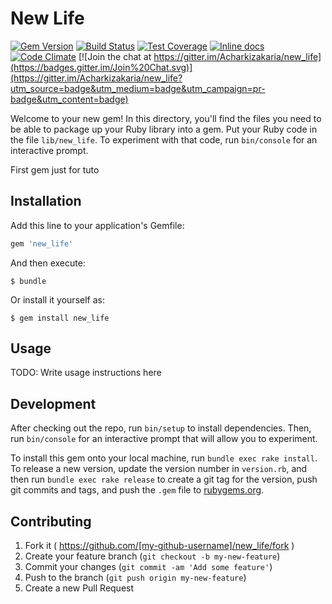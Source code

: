 # New Life

[![Gem Version](https://badge.fury.io/rb/new_life.svg)](http://badge.fury.io/rb/new_life)
[![Build Status](https://travis-ci.org/Acharkizakaria/new_life.svg?branch=master)](https://travis-ci.org/Acharkizakaria/new_life)
[![Test Coverage](https://codeclimate.com/github/Acharkizakaria/new_life/badges/coverage.svg)](https://codeclimate.com/github/Acharkizakaria/new_life)
[![Inline docs](http://inch-ci.org/github/Acharkizakaria/new_life.svg?branch=master)](http://inch-ci.org/github/Acharkizakaria/new_life)
[![Code Climate](https://codeclimate.com/github/Acharkizakaria/new_life/badges/gpa.svg)](https://codeclimate.com/github/Acharkizakaria/new_life)
[![Join the chat at https://gitter.im/Acharkizakaria/new_life](https://badges.gitter.im/Join%20Chat.svg)](https://gitter.im/Acharkizakaria/new_life?utm_source=badge&utm_medium=badge&utm_campaign=pr-badge&utm_content=badge)


Welcome to your new gem! In this directory, you'll find the files you need to be able to package up your Ruby library into a gem. Put your Ruby code in the file `lib/new_life`. To experiment with that code, run `bin/console` for an interactive prompt.

First gem just for tuto

## Installation

Add this line to your application's Gemfile:

```ruby
gem 'new_life'
```

And then execute:

    $ bundle

Or install it yourself as:

    $ gem install new_life

## Usage

TODO: Write usage instructions here

## Development

After checking out the repo, run `bin/setup` to install dependencies. Then, run `bin/console` for an interactive prompt that will allow you to experiment. 

To install this gem onto your local machine, run `bundle exec rake install`. To release a new version, update the version number in `version.rb`, and then run `bundle exec rake release` to create a git tag for the version, push git commits and tags, and push the `.gem` file to [rubygems.org](https://rubygems.org).

## Contributing

1. Fork it ( https://github.com/[my-github-username]/new_life/fork )
2. Create your feature branch (`git checkout -b my-new-feature`)
3. Commit your changes (`git commit -am 'Add some feature'`)
4. Push to the branch (`git push origin my-new-feature`)
5. Create a new Pull Request
